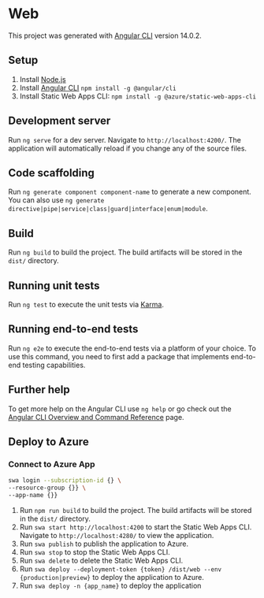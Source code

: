 # Web

This project was generated with [Angular CLI](https://github.com/angular/angular-cli) version 14.0.2.

## Setup

1. Install [Node.js](https://nodejs.org/en/download/) 
2. Install [Angular CLI](https://angular.io/cli) `npm install -g @angular/cli`
3. Install Static Web Apps CLI: `npm install -g @azure/static-web-apps-cli`

## Development server

Run `ng serve` for a dev server. Navigate to `http://localhost:4200/`. The application will automatically reload if you change any of the source files.

## Code scaffolding

Run `ng generate component component-name` to generate a new component. You can also use `ng generate directive|pipe|service|class|guard|interface|enum|module`.

## Build

Run `ng build` to build the project. The build artifacts will be stored in the `dist/` directory.

## Running unit tests

Run `ng test` to execute the unit tests via [Karma](https://karma-runner.github.io).

## Running end-to-end tests

Run `ng e2e` to execute the end-to-end tests via a platform of your choice. To use this command, you need to first add a package that implements end-to-end testing capabilities.

## Further help

To get more help on the Angular CLI use `ng help` or go check out the [Angular CLI Overview and Command Reference](https://angular.io/cli) page.

## Deploy to Azure

### Connect to Azure App

```bash
swa login --subscription-id {} \
--resource-group {}} \
--app-name {}}
```

1. Run `npm run build` to build the project. The build artifacts will be stored in the `dist/` directory.
1. Run `swa start http://localhost:4200` to start the Static Web Apps CLI. Navigate to `http://localhost:4280/` to view the application.
1. Run `swa publish` to publish the application to Azure.
1. Run `swa stop` to stop the Static Web Apps CLI.
1. Run `swa delete` to delete the Static Web Apps CLI.
1. Run `swa deploy --deployment-token {token} /dist/web --env {production|preview}` to deploy the application to Azure.
1. Run `swa deploy -n {app_name}` to deploy the application
